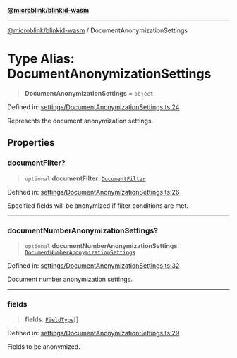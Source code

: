 [**@microblink/blinkid-wasm**](../README.md)

***

[@microblink/blinkid-wasm](../README.md) / DocumentAnonymizationSettings

# Type Alias: DocumentAnonymizationSettings

> **DocumentAnonymizationSettings** = `object`

Defined in: [settings/DocumentAnonymizationSettings.ts:24](https://github.com/BlinkID/blinkid-web/blob/main/packages/blinkid-wasm/src/settings/DocumentAnonymizationSettings.ts)

Represents the document anonymization settings.

## Properties

### documentFilter?

> `optional` **documentFilter**: [`DocumentFilter`](DocumentFilter.md)

Defined in: [settings/DocumentAnonymizationSettings.ts:26](https://github.com/BlinkID/blinkid-web/blob/main/packages/blinkid-wasm/src/settings/DocumentAnonymizationSettings.ts)

Specified fields will be anonymized if filter conditions are met.

***

### documentNumberAnonymizationSettings?

> `optional` **documentNumberAnonymizationSettings**: [`DocumentNumberAnonymizationSettings`](DocumentNumberAnonymizationSettings.md)

Defined in: [settings/DocumentAnonymizationSettings.ts:32](https://github.com/BlinkID/blinkid-web/blob/main/packages/blinkid-wasm/src/settings/DocumentAnonymizationSettings.ts)

Document number anonymization settings.

***

### fields

> **fields**: [`FieldType`](FieldType.md)[]

Defined in: [settings/DocumentAnonymizationSettings.ts:29](https://github.com/BlinkID/blinkid-web/blob/main/packages/blinkid-wasm/src/settings/DocumentAnonymizationSettings.ts)

Fields to be anonymized.
